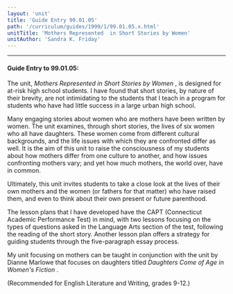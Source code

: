 ```yaml
---
layout: 'unit'
title: 'Guide Entry 99.01.05'
path: '/curriculum/guides/1999/1/99.01.05.x.html'
unitTitle: 'Mothers Represented  in Short Stories by Women'
unitAuthor: 'Sandra K. Friday'
---
```


<body>
<hr/>
 <h4>
  Guide Entry to 99.01.05:
 </h4>
 The unit,
 <i>
  Mothers Represented in Short Stories by Women
 </i>
 , is designed for at-risk high school students.  I have found that short stories, by nature of their brevity, are not intimidating to the students that I teach in a program for students who have had little success in a large urban high school.
 <p>
  Many engaging stories about women who are mothers have been written by women. The unit examines, through short stories, the lives of six women who all have daughters. These women come from different cultural backgrounds, and the life issues with which they are confronted differ as well. It is the aim of this unit to raise the consciousness of my students about how mothers differ from one culture to another, and how issues confronting mothers vary; and yet how much mothers, the world over, have in common.
 </p>
 <p>
  Ultimately, this unit invites students to take a close look at the lives of their own mothers and the women (or fathers for that matter) who have raised them, and even to think about their own present or future parenthood.
 </p>
 <p>
  The lesson plans that I have developed have the CAPT (Connecticut Academic Performance Test) in mind, with two lessons focusing on the types of questions asked in the Language Arts section of the test, following the reading of the short story. Another lesson plan offers a strategy for guiding students through the five-paragraph essay process.
 </p>
 <p>
  My unit focusing on mothers can be taught in conjunction with the unit by Dianne Marlowe that focuses on daughters titled
  <i>
   Daughters Come of Age in Women's Fiction
  </i>
  .
 </p>
 <p>
  (Recommended for English Literature and Writing, grades 9-12.)
 </p>

</body>
